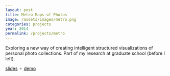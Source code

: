 ```yaml
---
layout: post
title: Metro Maps of Photos
image: /assets/images/metro.png
categories: projects
year: 2014
permalink: /projects/metro
---
```

Exploring a new way of creating intelligent structured visualizations of personal photo collections. Part of my research at graduate school (before I left).

[slides](/assets/files/metro2014.pdf) &#9900; [demo](/metro/maps.html)
